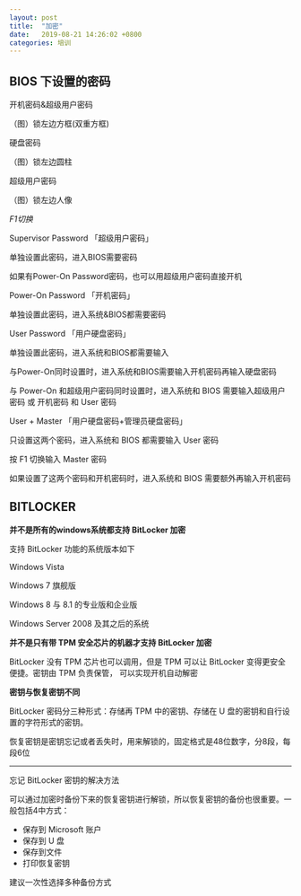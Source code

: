 ```yaml
---
layout: post
title:  "加密"
date:   2019-08-21 14:26:02 +0800
categories: 培训
---
```




## BIOS 下设置的密码

开机密码&超级用户密码

（图）锁左边方框(双重方框)

硬盘密码

（图）锁左边圆柱

超级用户密码

（图）锁左边人像

*F1切换* 


Supervisor Password 「超级用户密码」

单独设置此密码，进入BIOS需要密码

如果有Power-On Password密码，也可以用超级用户密码直接开机



Power-On Password 「开机密码」

单独设置此密码，进入系统&BIOS都需要密码



User Password 「用户硬盘密码」

单独设置此密码，进入系统和BIOS都需要输入

与Power-On同时设置时，进入系统和BIOS需要输入开机密码再输入硬盘密码

与 Power-On 和超级用户密码同时设置时，进入系统和 BIOS 需要输入超级用户密码 或 开机密码 和 User 密码



User + Master 「用户硬盘密码+管理员硬盘密码」

只设置这两个密码，进入系统和 BIOS 都需要输入 User 密码

按 F1 切换输入 Master 密码

如果设置了这两个密码和开机密码时，进入系统和 BIOS 需要额外再输入开机密码



## BITLOCKER

**并不是所有的windows系统都支持 BitLocker 加密**

支持 BitLocker 功能的系统版本如下

Windows Vista

Windows 7 旗舰版

Windows 8 与 8.1 的专业版和企业版

Windows Server 2008 及其之后的系统



**并不是只有带 TPM 安全芯片的机器才支持 BitLocker 加密**

BitLocker 没有 TPM 芯片也可以调用，但是 TPM 可以让 BitLocker 变得更安全便捷。密钥由 TPM 负责保管， 可以实现开机自动解密



**密钥与恢复密钥不同**

BitLocker 密码分三种形式：存储再 TPM 中的密钥、存储在 U 盘的密钥和自行设置的字符形式的密钥。

恢复密钥是密钥忘记或者丢失时，用来解锁的，固定格式是48位数字，分8段，每段6位



****

忘记 BitLocker 密钥的解决方法

可以通过加密时备份下来的恢复密钥进行解锁，所以恢复密钥的备份也很重要。一般包括4中方式：

* 保存到 Microsoft 账户
* 保存到 U 盘
* 保存到文件
* 打印恢复密钥

建议一次性选择多种备份方式